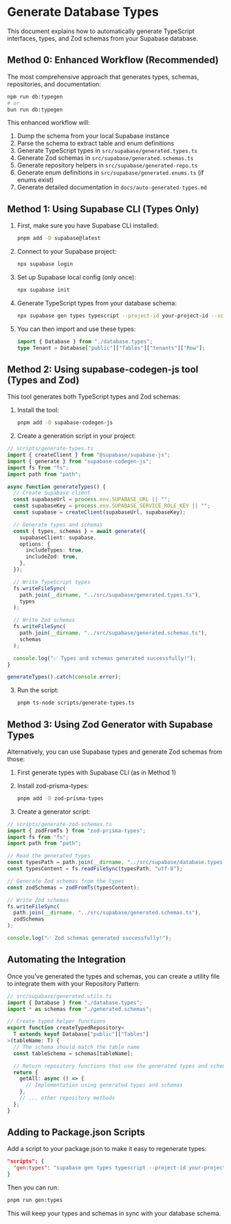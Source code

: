 # Generate Database Types

This document explains how to automatically generate TypeScript interfaces, types, and Zod schemas from your Supabase database.

## Method 0: Enhanced Workflow (Recommended)

The most comprehensive approach that generates types, schemas, repositories, and documentation:

```bash
npm run db:typegen
# or
bun run db:typegen
```

This enhanced workflow will:

1. Dump the schema from your local Supabase instance
2. Parse the schema to extract table and enum definitions
3. Generate TypeScript types in `src/supabase/generated.types.ts`
4. Generate Zod schemas in `src/supabase/generated.schemas.ts`
5. Generate repository helpers in `src/supabase/generated-repo.ts`
6. Generate enum definitions in `src/supabase/generated.enums.ts` (if enums exist)
7. Generate detailed documentation in `docs/auto-generated-types.md`

## Method 1: Using Supabase CLI (Types Only)

1. First, make sure you have Supabase CLI installed:

   ```bash
   pnpm add -D supabase@latest
   ```

2. Connect to your Supabase project:

   ```bash
   npx supabase login
   ```

3. Set up Supabase local config (only once):

   ```bash
   npx supabase init
   ```

4. Generate TypeScript types from your database schema:

   ```bash
   npx supabase gen types typescript --project-id your-project-id --schema public > src/supabase/database.types.ts
   ```

5. You can then import and use these types:
   ```typescript
   import { Database } from "./database.types";
   type Tenant = Database["public"]["Tables"]["tenants"]["Row"];
   ```

## Method 2: Using supabase-codegen-js tool (Types and Zod)

This tool generates both TypeScript types and Zod schemas:

1. Install the tool:

   ```bash
   pnpm add -D supabase-codegen-js
   ```

2. Create a generation script in your project:

```typescript
// scripts/generate-types.ts
import { createClient } from "@supabase/supabase-js";
import { generate } from "supabase-codegen-js";
import fs from "fs";
import path from "path";

async function generateTypes() {
  // Create Supabase client
  const supabaseUrl = process.env.SUPABASE_URL || "";
  const supabaseKey = process.env.SUPABASE_SERVICE_ROLE_KEY || "";
  const supabase = createClient(supabaseUrl, supabaseKey);

  // Generate types and schemas
  const { types, schemas } = await generate({
    supabaseClient: supabase,
    options: {
      includeTypes: true,
      includeZod: true,
    },
  });

  // Write TypeScript types
  fs.writeFileSync(
    path.join(__dirname, "../src/supabase/generated.types.ts"),
    types
  );

  // Write Zod schemas
  fs.writeFileSync(
    path.join(__dirname, "../src/supabase/generated.schemas.ts"),
    schemas
  );

  console.log("✅ Types and schemas generated successfully!");
}

generateTypes().catch(console.error);
```

3. Run the script:
   ```bash
   pnpm ts-node scripts/generate-types.ts
   ```

## Method 3: Using Zod Generator with Supabase Types

Alternatively, you can use Supabase types and generate Zod schemas from those:

1. First generate types with Supabase CLI (as in Method 1)

2. Install zod-prisma-types:

   ```bash
   pnpm add -D zod-prisma-types
   ```

3. Create a generator script:

```typescript
// scripts/generate-zod-schemas.ts
import { zodFromTs } from "zod-prisma-types";
import fs from "fs";
import path from "path";

// Read the generated types
const typesPath = path.join(__dirname, "../src/supabase/database.types.ts");
const typesContent = fs.readFileSync(typesPath, "utf-8");

// Generate Zod schemas from the types
const zodSchemas = zodFromTs(typesContent);

// Write Zod schemas
fs.writeFileSync(
  path.join(__dirname, "../src/supabase/generated.schemas.ts"),
  zodSchemas
);

console.log("✅ Zod schemas generated successfully!");
```

## Automating the Integration

Once you've generated the types and schemas, you can create a utility file to integrate them with your Repository Pattern:

```typescript
// src/supabase/generated.utils.ts
import { Database } from "./database.types";
import * as schemas from "./generated.schemas";

// Create typed helper functions
export function createTypedRepository<
  T extends keyof Database["public"]["Tables"]
>(tableName: T) {
  // The schema should match the table name
  const tableSchema = schemas[tableName];

  // Return repository functions that use the generated types and schemas
  return {
    getAll: async () => {
      // Implementation using generated types and schemas
    },
    // ... other repository methods
  };
}
```

## Adding to Package.json Scripts

Add a script to your package.json to make it easy to regenerate types:

```json
"scripts": {
  "gen:types": "supabase gen types typescript --project-id your-project-id > src/supabase/database.types.ts && ts-node scripts/generate-zod-schemas.ts"
}
```

Then you can run:

```bash
pnpm run gen:types
```

This will keep your types and schemas in sync with your database schema.
